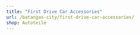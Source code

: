 ```yaml
---
title: "First Drive Car Accessories"
url: /batangas-city/first-drive-car-accessories/
shop: Autoteile
---
```

